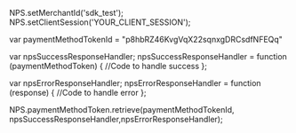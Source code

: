 NPS.setMerchantId('sdk_test');
NPS.setClientSession('YOUR_CLIENT_SESSION');

var paymentMethodTokenId = "p8hbRZ46KvgVqX22sqnxgDRCsdfNFEQq"

var npsSuccessResponseHandler;
npsSuccessResponseHandler = function (paymentMethodToken) {
    //Code to handle success
};

var npsErrorResponseHandler;
npsErrorResponseHandler = function (response) {
    //Code to handle error
};

NPS.paymentMethodToken.retrieve(paymentMethodTokenId, npsSuccessResponseHandler,npsErrorResponseHandler);